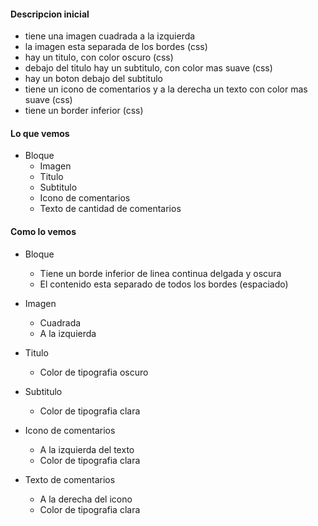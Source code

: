 
#### Descripcion inicial

- tiene una imagen cuadrada a la izquierda 
- la imagen esta separada de los bordes (css)
- hay un titulo, con color oscuro (css)
- debajo del titulo hay un subtitulo, con color mas suave (css)
- hay un boton debajo del subtitulo
- tiene un icono de comentarios y a la derecha un texto con color mas suave (css)
- tiene un border inferior (css)

#### Lo que vemos

- Bloque
  - Imagen
  - Titulo
  - Subtitulo
  - Icono de comentarios
  - Texto de cantidad de comentarios

#### Como lo vemos

- Bloque
  - Tiene un borde inferior de linea continua delgada y oscura
  - El contenido esta separado de todos los bordes (espaciado)

- Imagen
  - Cuadrada
  - A la izquierda

- Titulo
  - Color de tipografia oscuro

- Subtitulo
  - Color de tipografia clara

- Icono de comentarios
  - A la izquierda del texto
  - Color de tipografia clara

- Texto de comentarios
  - A la derecha del icono
  - Color de tipografia clara

